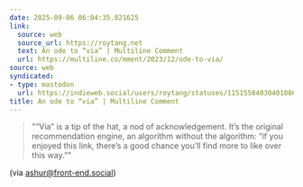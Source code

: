 ```yaml
---
date: 2025-09-06 06:04:35.821625
link:
  source: web
  source_url: https://roytang.net
  text: An ode to “via” | Multiline Comment
  url: https://multiline.co/mment/2023/12/ode-to-via/
source: web
syndicated:
- type: mastodon
  url: https://indieweb.social/users/roytang/statuses/115155840304010861
title: An ode to “via” | Multiline Comment
---
```


> "“Via” is a tip of the hat, a nod of acknowledgement. It’s the original recommendation engine, an algorithm without the algorithm: “if you enjoyed this link, there’s a good chance you’ll find more to like over this way.”"

(via ashur@front-end.social)